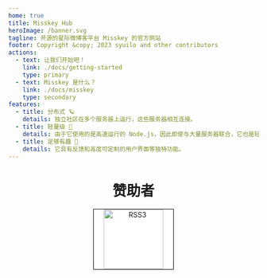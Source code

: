 ```yaml
---
home: true
title: Misskey Hub
heroImage: /banner.svg
tagline: 开源的星际微博客平台 Misskey 的官方网站
footer: Copyright &copy; 2023 syuilo and other contributors
actions:
  - text: 让我们开始吧！
    link: ./docs/getting-started
    type: primary
  - text: Misskey 是什么？
    link: ./docs/misskey
    type: secondary
features:
  - title: 分布式 🪐
    details: 独立社区在多个服务器上运行，这些服务器相互连接。
  - title: 轻量级 🚀
    details: 由于它使用的是高速运行的 Node.js，因此即使与大量服务器联合，它也是轻量级的。
  - title: 足够有趣 🍮
    details: 它具有反馈和高度可定制的用户界面等独特功能。
---
```


<ClientOnly>
	<MkParticles/>
</ClientOnly>

<div class="contents">

# 赞助者
<div class="sponsors">
	<a class="rss3" title="RSS3" href="https://rss3.io/" target="_blank"><img src="/sponsors/rss3.svg" alt="RSS3"></a>
</div>
</div>

<style>
.hero {
	position: relative;
	z-index: 2;
}

.contents {
	text-align: center;
}

.sponsors {
	text-align: center;
	margin-bottom: 32px;
}

.sponsors > .rss3 {
	display: inline-block;
	padding: 0px 20px;
	background: #fff;
	border: solid 1px #000;
}
.sponsors > .rss3 img {
	display: inline-block;
	height: 120px;
}
</style>
